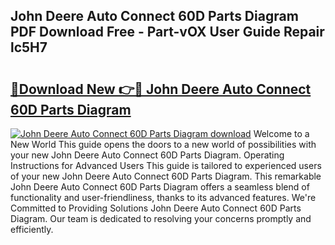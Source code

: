 ## John Deere Auto Connect 60D Parts Diagram PDF Download Free - Part-vOX User Guide Repair lc5H7

# <h2><a href="http://dfid8nn.blite.top/?on=John+Deere+Auto+Connect+60D+Parts+Diagram">🔗Download New 👉🔴 John Deere Auto Connect 60D Parts Diagram</a></h2>

[![John Deere Auto Connect 60D Parts Diagram download](https://i.imgur.com/lujVjoI.png)](http://dfid8nn.blite.top/?on=John+Deere+Auto+Connect+60D+Parts+Diagram)
Welcome to a New World This guide opens the doors to a new world of possibilities with your new John Deere Auto Connect 60D Parts Diagram. Operating Instructions for Advanced Users This guide is tailored to experienced users of your new John Deere Auto Connect 60D Parts Diagram. This remarkable John Deere Auto Connect 60D Parts Diagram offers a seamless blend of functionality and user-friendliness, thanks to its advanced features. We're Committed to Providing Solutions John Deere Auto Connect 60D Parts Diagram. Our team is dedicated to resolving your concerns promptly and efficiently.
